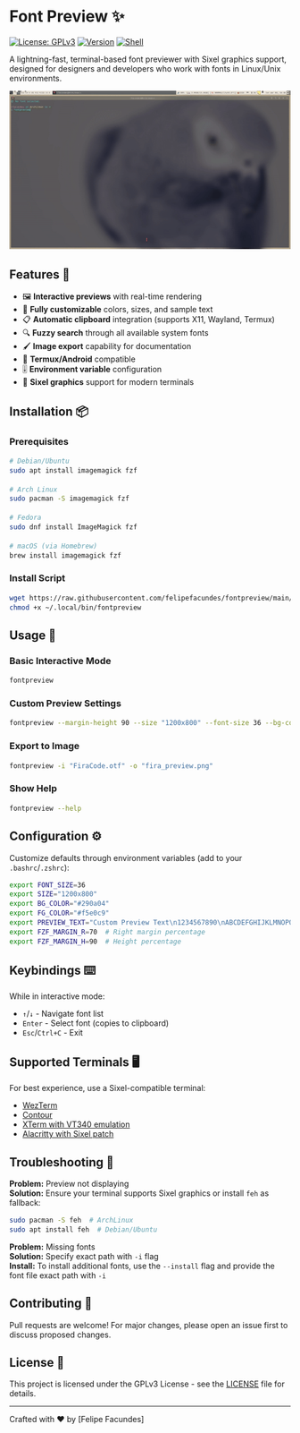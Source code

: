 # Font Preview ✨

[![License: GPLv3](https://img.shields.io/badge/License-GPLv3-blue.svg)](https://www.gnu.org/licenses/gpl-3.0)
[![Version](https://img.shields.io/badge/Version-1.0-green)](https://github.com/felipefacundes/fontpreview)
[![Shell](https://img.shields.io/badge/Shell-Bash-lightgrey)](https://www.gnu.org/software/bash/)

A lightning-fast, terminal-based font previewer with Sixel graphics support, designed for designers and developers who work with fonts in Linux/Unix environments.

![Demo Animation](FontPreview.gif)

## Features 🌟

- 🖼️ **Interactive previews** with real-time rendering
- 🎨 **Fully customizable** colors, sizes, and sample text
- 📋 **Automatic clipboard** integration (supports X11, Wayland, Termux)
- 🔍 **Fuzzy search** through all available system fonts
- 🖌️ **Image export** capability for documentation
- 📱 **Termux/Android** compatible
- 🎚️ **Environment variable** configuration
- 🌈 **Sixel graphics** support for modern terminals

## Installation 📦

### Prerequisites
```bash
# Debian/Ubuntu
sudo apt install imagemagick fzf

# Arch Linux
sudo pacman -S imagemagick fzf

# Fedora
sudo dnf install ImageMagick fzf

# macOS (via Homebrew)
brew install imagemagick fzf
```

### Install Script
```bash
wget https://raw.githubusercontent.com/felipefacundes/fontpreview/main/fontpreview -O ~/.local/bin/fontpreview
chmod +x ~/.local/bin/fontpreview
```

## Usage 🚀

### Basic Interactive Mode
```bash
fontpreview
```

### Custom Preview Settings
```bash
fontpreview --margin-height 90 --size "1200x800" --font-size 36 --bg-color "#290a04" --fg-color "#f5e0c9"
```

### Export to Image
```bash
fontpreview -i "FiraCode.otf" -o "fira_preview.png"
```

### Show Help
```bash
fontpreview --help
```

## Configuration ⚙️

Customize defaults through environment variables (add to your `.bashrc`/`.zshrc`):

```bash
export FONT_SIZE=36
export SIZE="1200x800"
export BG_COLOR="#290a04"
export FG_COLOR="#f5e0c9"
export PREVIEW_TEXT="Custom Preview Text\n1234567890\nABCDEFGHIJKLMNOPQRSTUVWXYZ"
export FZF_MARGIN_R=70  # Right margin percentage
export FZF_MARGIN_H=90  # Height percentage
```

## Keybindings ⌨️

While in interactive mode:
- `↑`/`↓` - Navigate font list
- `Enter` - Select font (copies to clipboard)
- `Esc`/`Ctrl+C` - Exit

## Supported Terminals 🖥️

For best experience, use a Sixel-compatible terminal:
- [WezTerm](https://wezfurlong.org/wezterm/)
- [Contour](https://github.com/contour-terminal/contour)
- [XTerm with VT340 emulation](https://invisible-island.net/xterm/)
- [Alacritty with Sixel patch](https://github.com/microo8/alacritty-sixel)

## Troubleshooting 🔧

**Problem:** Preview not displaying  
**Solution:** Ensure your terminal supports Sixel graphics or install `feh` as fallback:
```bash
sudo pacman -S feh  # ArchLinux
sudo apt install feh  # Debian/Ubuntu
```

**Problem:** Missing fonts  
**Solution:** Specify exact path with `-i` flag  
**Install:** To install additional fonts, use the `--install` flag and provide the font file exact path with `-i`  

## Contributing 🤝

Pull requests are welcome! For major changes, please open an issue first to discuss proposed changes.

## License 📜

This project is licensed under the GPLv3 License - see the [LICENSE](LICENSE) file for details.

---

Crafted with ❤️ by [Felipe Facundes]